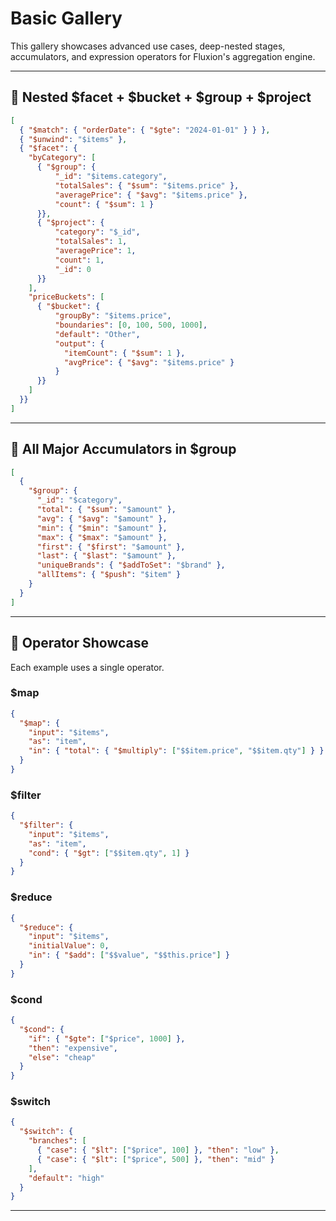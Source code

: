 # Basic Gallery

This gallery showcases advanced use cases, deep-nested stages, accumulators, and expression operators for Fluxion's aggregation engine.

---

## 🧩 Nested $facet + $bucket + $group + $project

```json
[
  { "$match": { "orderDate": { "$gte": "2024-01-01" } } },
  { "$unwind": "$items" },
  { "$facet": {
    "byCategory": [
      { "$group": {
          "_id": "$items.category",
          "totalSales": { "$sum": "$items.price" },
          "averagePrice": { "$avg": "$items.price" },
          "count": { "$sum": 1 }
      }},
      { "$project": {
          "category": "$_id",
          "totalSales": 1,
          "averagePrice": 1,
          "count": 1,
          "_id": 0
      }}
    ],
    "priceBuckets": [
      { "$bucket": {
          "groupBy": "$items.price",
          "boundaries": [0, 100, 500, 1000],
          "default": "Other",
          "output": {
            "itemCount": { "$sum": 1 },
            "avgPrice": { "$avg": "$items.price" }
          }
      }}
    ]
  }}
]
```

---

## 🧠 All Major Accumulators in $group

```json
[
  {
    "$group": {
      "_id": "$category",
      "total": { "$sum": "$amount" },
      "avg": { "$avg": "$amount" },
      "min": { "$min": "$amount" },
      "max": { "$max": "$amount" },
      "first": { "$first": "$amount" },
      "last": { "$last": "$amount" },
      "uniqueBrands": { "$addToSet": "$brand" },
      "allItems": { "$push": "$item" }
    }
  }
]
```

---

## 🔧 Operator Showcase

Each example uses a single operator.

### $map

```json
{
  "$map": {
    "input": "$items",
    "as": "item",
    "in": { "total": { "$multiply": ["$$item.price", "$$item.qty"] } }
  }
}
```

### $filter

```json
{
  "$filter": {
    "input": "$items",
    "as": "item",
    "cond": { "$gt": ["$$item.qty", 1] }
  }
}
```

### $reduce

```json
{
  "$reduce": {
    "input": "$items",
    "initialValue": 0,
    "in": { "$add": ["$$value", "$$this.price"] }
  }
}
```

### $cond

```json
{
  "$cond": {
    "if": { "$gte": ["$price", 1000] },
    "then": "expensive",
    "else": "cheap"
  }
}
```

### $switch

```json
{
  "$switch": {
    "branches": [
      { "case": { "$lt": ["$price", 100] }, "then": "low" },
      { "case": { "$lt": ["$price", 500] }, "then": "mid" }
    ],
    "default": "high"
  }
}
```

---
